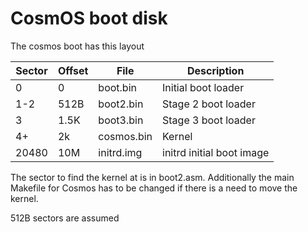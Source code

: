 
# CosmOS boot disk

The cosmos boot has this layout


| Sector           | Offset     | File  	 | Description
|------------------|------------|------------|---------------------------|
| 0                |  0         | boot.bin   | Initial boot loader       |
| 1-2              |  512B      | boot2.bin  | Stage 2 boot loader       |
| 3                |  1.5K      | boot3.bin  | Stage 3 boot loader       |
| 4+               |  2k        | cosmos.bin | Kernel                    |
| 20480            |  10M       | initrd.img | initrd initial boot image |

The sector to find the kernel at is in boot2.asm.  Additionally the 
main Makefile for Cosmos has to be changed if there is a need to move the kernel. 

512B sectors are assumed
 